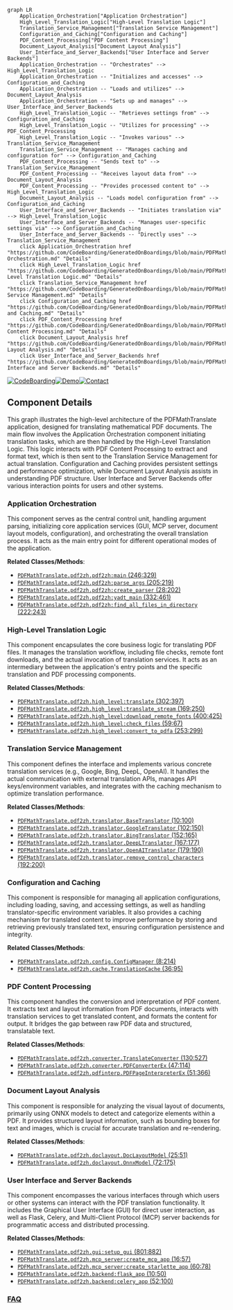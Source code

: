 ```mermaid
graph LR
    Application_Orchestration["Application Orchestration"]
    High_Level_Translation_Logic["High-Level Translation Logic"]
    Translation_Service_Management["Translation Service Management"]
    Configuration_and_Caching["Configuration and Caching"]
    PDF_Content_Processing["PDF Content Processing"]
    Document_Layout_Analysis["Document Layout Analysis"]
    User_Interface_and_Server_Backends["User Interface and Server Backends"]
    Application_Orchestration -- "Orchestrates" --> High_Level_Translation_Logic
    Application_Orchestration -- "Initializes and accesses" --> Configuration_and_Caching
    Application_Orchestration -- "Loads and utilizes" --> Document_Layout_Analysis
    Application_Orchestration -- "Sets up and manages" --> User_Interface_and_Server_Backends
    High_Level_Translation_Logic -- "Retrieves settings from" --> Configuration_and_Caching
    High_Level_Translation_Logic -- "Utilizes for processing" --> PDF_Content_Processing
    High_Level_Translation_Logic -- "Invokes various" --> Translation_Service_Management
    Translation_Service_Management -- "Manages caching and configuration for" --> Configuration_and_Caching
    PDF_Content_Processing -- "Sends text to" --> Translation_Service_Management
    PDF_Content_Processing -- "Receives layout data from" --> Document_Layout_Analysis
    PDF_Content_Processing -- "Provides processed content to" --> High_Level_Translation_Logic
    Document_Layout_Analysis -- "Loads model configuration from" --> Configuration_and_Caching
    User_Interface_and_Server_Backends -- "Initiates translation via" --> High_Level_Translation_Logic
    User_Interface_and_Server_Backends -- "Manages user-specific settings via" --> Configuration_and_Caching
    User_Interface_and_Server_Backends -- "Directly uses" --> Translation_Service_Management
    click Application_Orchestration href "https://github.com/CodeBoarding/GeneratedOnBoardings/blob/main/PDFMathTranslate/Application Orchestration.md" "Details"
    click High_Level_Translation_Logic href "https://github.com/CodeBoarding/GeneratedOnBoardings/blob/main/PDFMathTranslate/High-Level Translation Logic.md" "Details"
    click Translation_Service_Management href "https://github.com/CodeBoarding/GeneratedOnBoardings/blob/main/PDFMathTranslate/Translation Service Management.md" "Details"
    click Configuration_and_Caching href "https://github.com/CodeBoarding/GeneratedOnBoardings/blob/main/PDFMathTranslate/Configuration and Caching.md" "Details"
    click PDF_Content_Processing href "https://github.com/CodeBoarding/GeneratedOnBoardings/blob/main/PDFMathTranslate/PDF Content Processing.md" "Details"
    click Document_Layout_Analysis href "https://github.com/CodeBoarding/GeneratedOnBoardings/blob/main/PDFMathTranslate/Document Layout Analysis.md" "Details"
    click User_Interface_and_Server_Backends href "https://github.com/CodeBoarding/GeneratedOnBoardings/blob/main/PDFMathTranslate/User Interface and Server Backends.md" "Details"
```
[![CodeBoarding](https://img.shields.io/badge/Generated%20by-CodeBoarding-9cf?style=flat-square)](https://github.com/CodeBoarding/CodeBoarding)[![Demo](https://img.shields.io/badge/Try%20our-Demo-blue?style=flat-square)](https://www.codeboarding.org/demo)[![Contact](https://img.shields.io/badge/Contact%20us%20-%20contact@codeboarding.org-lightgrey?style=flat-square)](mailto:contact@codeboarding.org)

## Component Details

This graph illustrates the high-level architecture of the PDFMathTranslate application, designed for translating mathematical PDF documents. The main flow involves the Application Orchestration component initiating translation tasks, which are then handled by the High-Level Translation Logic. This logic interacts with PDF Content Processing to extract and format text, which is then sent to the Translation Service Management for actual translation. Configuration and Caching provides persistent settings and performance optimization, while Document Layout Analysis assists in understanding PDF structure. User Interface and Server Backends offer various interaction points for users and other systems.

### Application Orchestration
This component serves as the central control unit, handling argument parsing, initializing core application services (GUI, MCP server, document layout models, configuration), and orchestrating the overall translation process. It acts as the main entry point for different operational modes of the application.


**Related Classes/Methods**:

- <a href="https://github.com/Byaidu/PDFMathTranslate/blob/master/pdf2zh/pdf2zh.py#L246-L329" target="_blank" rel="noopener noreferrer">`PDFMathTranslate.pdf2zh.pdf2zh:main` (246:329)</a>
- <a href="https://github.com/Byaidu/PDFMathTranslate/blob/master/pdf2zh/pdf2zh.py#L205-L219" target="_blank" rel="noopener noreferrer">`PDFMathTranslate.pdf2zh.pdf2zh:parse_args` (205:219)</a>
- <a href="https://github.com/Byaidu/PDFMathTranslate/blob/master/pdf2zh/pdf2zh.py#L28-L202" target="_blank" rel="noopener noreferrer">`PDFMathTranslate.pdf2zh.pdf2zh:create_parser` (28:202)</a>
- <a href="https://github.com/Byaidu/PDFMathTranslate/blob/master/pdf2zh/pdf2zh.py#L332-L461" target="_blank" rel="noopener noreferrer">`PDFMathTranslate.pdf2zh.pdf2zh:yadt_main` (332:461)</a>
- <a href="https://github.com/Byaidu/PDFMathTranslate/blob/master/pdf2zh/pdf2zh.py#L222-L243" target="_blank" rel="noopener noreferrer">`PDFMathTranslate.pdf2zh.pdf2zh:find_all_files_in_directory` (222:243)</a>


### High-Level Translation Logic
This component encapsulates the core business logic for translating PDF files. It manages the translation workflow, including file checks, remote font downloads, and the actual invocation of translation services. It acts as an intermediary between the application's entry points and the specific translation and PDF processing components.


**Related Classes/Methods**:

- <a href="https://github.com/Byaidu/PDFMathTranslate/blob/master/pdf2zh/high_level.py#L302-L397" target="_blank" rel="noopener noreferrer">`PDFMathTranslate.pdf2zh.high_level:translate` (302:397)</a>
- <a href="https://github.com/Byaidu/PDFMathTranslate/blob/master/pdf2zh/high_level.py#L169-L250" target="_blank" rel="noopener noreferrer">`PDFMathTranslate.pdf2zh.high_level:translate_stream` (169:250)</a>
- <a href="https://github.com/Byaidu/PDFMathTranslate/blob/master/pdf2zh/high_level.py#L400-L425" target="_blank" rel="noopener noreferrer">`PDFMathTranslate.pdf2zh.high_level:download_remote_fonts` (400:425)</a>
- <a href="https://github.com/Byaidu/PDFMathTranslate/blob/master/pdf2zh/high_level.py#L59-L67" target="_blank" rel="noopener noreferrer">`PDFMathTranslate.pdf2zh.high_level:check_files` (59:67)</a>
- <a href="https://github.com/Byaidu/PDFMathTranslate/blob/master/pdf2zh/high_level.py#L253-L299" target="_blank" rel="noopener noreferrer">`PDFMathTranslate.pdf2zh.high_level:convert_to_pdfa` (253:299)</a>


### Translation Service Management
This component defines the interface and implements various concrete translation services (e.g., Google, Bing, DeepL, OpenAI). It handles the actual communication with external translation APIs, manages API keys/environment variables, and integrates with the caching mechanism to optimize translation performance.


**Related Classes/Methods**:

- <a href="https://github.com/Byaidu/PDFMathTranslate/blob/master/pdf2zh/translator.py#L10-L100" target="_blank" rel="noopener noreferrer">`PDFMathTranslate.pdf2zh.translator.BaseTranslator` (10:100)</a>
- <a href="https://github.com/Byaidu/PDFMathTranslate/blob/master/pdf2zh/translator.py#L102-L150" target="_blank" rel="noopener noreferrer">`PDFMathTranslate.pdf2zh.translator.GoogleTranslator` (102:150)</a>
- <a href="https://github.com/Byaidu/PDFMathTranslate/blob/master/pdf2zh/translator.py#L152-L165" target="_blank" rel="noopener noreferrer">`PDFMathTranslate.pdf2zh.translator.BingTranslator` (152:165)</a>
- <a href="https://github.com/Byaidu/PDFMathTranslate/blob/master/pdf2zh/translator.py#L167-L177" target="_blank" rel="noopener noreferrer">`PDFMathTranslate.pdf2zh.translator.DeepLTranslator` (167:177)</a>
- <a href="https://github.com/Byaidu/PDFMathTranslate/blob/master/pdf2zh/translator.py#L179-L190" target="_blank" rel="noopener noreferrer">`PDFMathTranslate.pdf2zh.translator.OpenAITranslator` (179:190)</a>
- <a href="https://github.com/Byaidu/PDFMathTranslate/blob/master/pdf2zh/translator.py#L192-L200" target="_blank" rel="noopener noreferrer">`PDFMathTranslate.pdf2zh.translator.remove_control_characters` (192:200)</a>


### Configuration and Caching
This component is responsible for managing all application configurations, including loading, saving, and accessing settings, as well as handling translator-specific environment variables. It also provides a caching mechanism for translated content to improve performance by storing and retrieving previously translated text, ensuring configuration persistence and integrity.


**Related Classes/Methods**:

- <a href="https://github.com/Byaidu/PDFMathTranslate/blob/master/pdf2zh/config.py#L8-L214" target="_blank" rel="noopener noreferrer">`PDFMathTranslate.pdf2zh.config.ConfigManager` (8:214)</a>
- <a href="https://github.com/Byaidu/PDFMathTranslate/blob/master/pdf2zh/cache.py#L36-L95" target="_blank" rel="noopener noreferrer">`PDFMathTranslate.pdf2zh.cache.TranslationCache` (36:95)</a>


### PDF Content Processing
This component handles the conversion and interpretation of PDF content. It extracts text and layout information from PDF documents, interacts with translation services to get translated content, and formats the content for output. It bridges the gap between raw PDF data and structured, translatable text.


**Related Classes/Methods**:

- <a href="https://github.com/Byaidu/PDFMathTranslate/blob/master/pdf2zh/converter.py#L130-L527" target="_blank" rel="noopener noreferrer">`PDFMathTranslate.pdf2zh.converter.TranslateConverter` (130:527)</a>
- <a href="https://github.com/Byaidu/PDFMathTranslate/blob/master/pdf2zh/converter.py#L47-L114" target="_blank" rel="noopener noreferrer">`PDFMathTranslate.pdf2zh.converter.PDFConverterEx` (47:114)</a>
- <a href="https://github.com/Byaidu/PDFMathTranslate/blob/master/pdf2zh/pdfinterp.py#L51-L366" target="_blank" rel="noopener noreferrer">`PDFMathTranslate.pdf2zh.pdfinterp.PDFPageInterpreterEx` (51:366)</a>


### Document Layout Analysis
This component is responsible for analyzing the visual layout of documents, primarily using ONNX models to detect and categorize elements within a PDF. It provides structured layout information, such as bounding boxes for text and images, which is crucial for accurate translation and re-rendering.


**Related Classes/Methods**:

- <a href="https://github.com/Byaidu/PDFMathTranslate/blob/master/pdf2zh/doclayout.py#L25-L51" target="_blank" rel="noopener noreferrer">`PDFMathTranslate.pdf2zh.doclayout.DocLayoutModel` (25:51)</a>
- <a href="https://github.com/Byaidu/PDFMathTranslate/blob/master/pdf2zh/doclayout.py#L72-L175" target="_blank" rel="noopener noreferrer">`PDFMathTranslate.pdf2zh.doclayout.OnnxModel` (72:175)</a>


### User Interface and Server Backends
This component encompasses the various interfaces through which users or other systems can interact with the PDF translation functionality. It includes the Graphical User Interface (GUI) for direct user interaction, as well as Flask, Celery, and Multi-Client Protocol (MCP) server backends for programmatic access and distributed processing.


**Related Classes/Methods**:

- <a href="https://github.com/Byaidu/PDFMathTranslate/blob/master/pdf2zh/gui.py#L801-L882" target="_blank" rel="noopener noreferrer">`PDFMathTranslate.pdf2zh.gui:setup_gui` (801:882)</a>
- <a href="https://github.com/Byaidu/PDFMathTranslate/blob/master/pdf2zh/mcp_server.py#L16-L57" target="_blank" rel="noopener noreferrer">`PDFMathTranslate.pdf2zh.mcp_server:create_mcp_app` (16:57)</a>
- <a href="https://github.com/Byaidu/PDFMathTranslate/blob/master/pdf2zh/mcp_server.py#L60-L78" target="_blank" rel="noopener noreferrer">`PDFMathTranslate.pdf2zh.mcp_server:create_starlette_app` (60:78)</a>
- <a href="https://github.com/Byaidu/PDFMathTranslate/blob/master/pdf2zh/backend.py#L10-L50" target="_blank" rel="noopener noreferrer">`PDFMathTranslate.pdf2zh.backend:flask_app` (10:50)</a>
- <a href="https://github.com/Byaidu/PDFMathTranslate/blob/master/pdf2zh/backend.py#L52-L100" target="_blank" rel="noopener noreferrer">`PDFMathTranslate.pdf2zh.backend:celery_app` (52:100)</a>




### [FAQ](https://github.com/CodeBoarding/GeneratedOnBoardings/tree/main?tab=readme-ov-file#faq)
